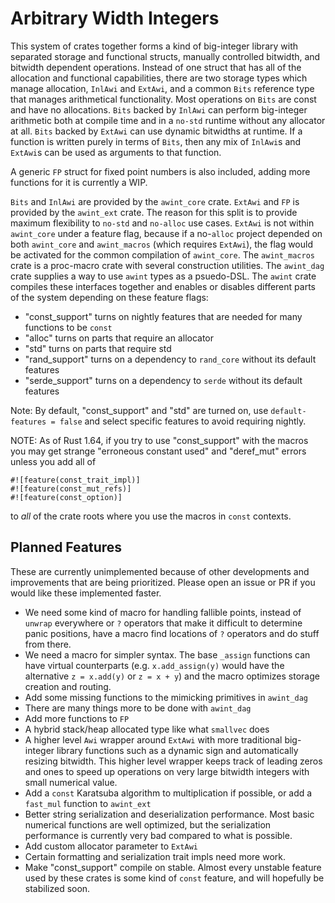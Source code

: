 # Arbitrary Width Integers

This system of crates together forms a kind of big-integer library with separated storage and
functional structs, manually controlled bitwidth, and bitwidth dependent operations. Instead of one
struct that has all of the allocation and functional capabilities, there are two storage types which
manage allocation, `InlAwi` and `ExtAwi`, and a common `Bits` reference type that manages
arithmetical functionality. Most operations on `Bits` are const and have no allocations. `Bits`
backed by `InlAwi` can perform big-integer arithmetic both at compile time and in a `no-std` runtime
without any allocator at all. `Bits` backed by `ExtAwi` can use dynamic bitwidths at runtime. If a
function is written purely in terms of `Bits`, then any mix of `InlAwi`s and `ExtAwi`s can be used
as arguments to that function.

A generic `FP` struct for fixed point numbers is also included, adding more functions for it is
currently a WIP.

`Bits` and `InlAwi` are provided by the `awint_core` crate.
`ExtAwi` and `FP` is provided by the `awint_ext` crate. The reason for this split is to provide
maximum flexibility to `no-std` and `no-alloc` use cases. `ExtAwi` is not within `awint_core` under
a feature flag, because if a no-`alloc` project depended on both `awint_core` and `awint_macros`
(which requires `ExtAwi`), the flag would be activated for the common compilation of `awint_core`.
The `awint_macros` crate is a proc-macro crate with several construction utilities.
The `awint_dag` crate supplies a way to use `awint` types as a psuedo-DSL.
The `awint` crate compiles these interfaces together and enables or disables different parts of the
system depending on these feature flags:

- "const_support" turns on nightly features that are needed for many functions to be `const`
- "alloc" turns on parts that require an allocator
- "std" turns on parts that require std
- "rand_support" turns on a dependency to `rand_core` without its default features
- "serde_support" turns on a dependency to `serde` without its default features

Note: By default, "const_support" and "std" are turned on, use `default-features = false` and
select specific features to avoid requiring nightly.

NOTE: As of Rust 1.64, if you try to use "const_support" with the macros you may get strange
"erroneous constant used" and "deref_mut" errors unless you add all of
```
#![feature(const_trait_impl)]
#![feature(const_mut_refs)]
#![feature(const_option)]
```
to _all_ of the crate roots where you use the macros in `const` contexts.

## Planned Features

These are currently unimplemented because of other developments and improvements that are being
prioritized. Please open an issue or PR if you would like these implemented faster.

- We need some kind of macro for handling fallible points, instead of `unwrap` everywhere or `?`
  operators that make it difficult to determine panic positions, have a macro find locations of `?`
  operators and do stuff from there.
- We need a macro for simpler syntax. The base `_assign` functions can have virtual counterparts
  (e.g. `x.add_assign(y)` would have the alternative `z = x.add(y)` or `z = x + y`) and the macro
  optimizes storage creation and routing.
- Add some missing functions to the mimicking primitives in `awint_dag`
- There are many things more to be done with `awint_dag`
- Add more functions to `FP`
- A hybrid stack/heap allocated type like what `smallvec` does
- A higher level `Awi` wrapper around `ExtAwi` with more traditional big-integer library functions
   such as a dynamic sign and automatically resizing bitwidth. This higher level wrapper keeps track
   of leading zeros and ones to speed up operations on very large bitwidth integers with small
   numerical value.
- Add a `const` Karatsuba algorithm to multiplication if possible, or add a `fast_mul` function to
   `awint_ext`
- Better string serialization and deserialization performance. Most basic numerical functions are
   well optimized, but the serialization performance is currently very bad compared to what is
   possible.
- Add custom allocator parameter to `ExtAwi`
- Certain formatting and serialization trait impls need more work.
- Make "const_support" compile on stable. Almost every unstable feature used by these crates is some
  kind of `const` feature, and will hopefully be stabilized soon.
